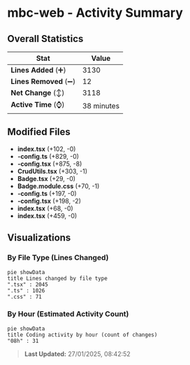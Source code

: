 # mbc-web - Activity Summary 

## Overall Statistics

| Stat                   | Value                                                             |
| ---------------------- | ----------------------------------------------------------------- |
| **Lines Added** (➕)   | 3130                                          |
| **Lines Removed** (➖) | 12                                        |
| **Net Change** (↕)    | 3118                |
| **Active Time** (⌚)   | 38 minutes |


## Modified Files
- **index.tsx** (+102, -0)
- **-config.ts** (+829, -0)
- **-config.tsx** (+875, -8)
- **CrudUtils.tsx** (+303, -1)
- **Badge.tsx** (+29, -0)
- **Badge.module.css** (+70, -1)
- **-config.ts** (+197, -0)
- **-config.tsx** (+198, -2)
- **index.tsx** (+68, -0)
- **index.tsx** (+459, -0)

## Visualizations

### By File Type (Lines Changed)

```mermaid
pie showData
title Lines changed by file type
".tsx" : 2045
".ts" : 1026
".css" : 71
```

### By Hour (Estimated Activity Count)

```mermaid
pie showData
title Coding activity by hour (count of changes)
"08h" : 31
```


> **Last Updated:** 27/01/2025, 08:42:52